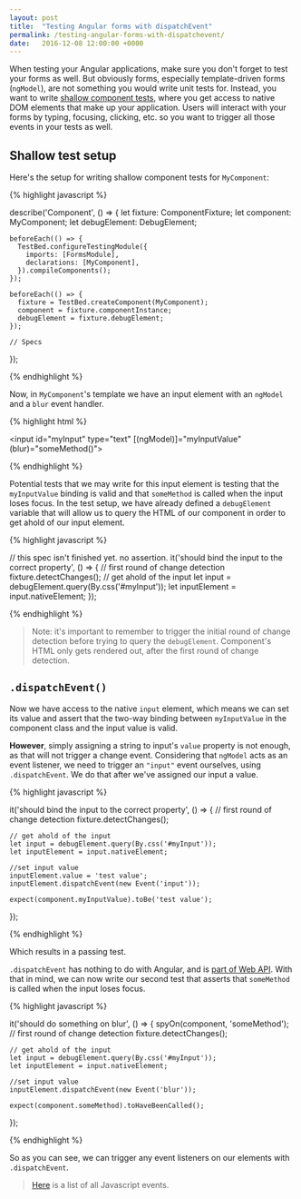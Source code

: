 ```yaml
---
layout: post
title:  "Testing Angular forms with dispatchEvent"
permalink: /testing-angular-forms-with-dispatchevent/
date:   2016-12-08 12:00:00 +0000
---
```


When testing your Angular applications, make sure you don't forget to test your forms as well. But obviously forms, especially template-driven forms (`ngModel`), are not something 
you would write unit tests for. Instead, you want to write [shallow component tests](https://angular.io/docs/ts/latest/guide/testing.html#!#shallow-component-test), where you get access
to native DOM elements that make up your application. Users will interact with your forms by typing, focusing, clicking, etc. so you want to trigger all those events in your tests as well.

## Shallow test setup

Here's the setup for writing shallow component tests for `MyComponent`:

{% highlight javascript %}

  describe('Component', () => {
    let fixture: ComponentFixture<MyComponent>;
    let component: MyComponent;
    let debugElement: DebugElement;

    beforeEach(() => {
      TestBed.configureTestingModule({
        imports: [FormsModule],
        declarations: [MyComponent],
      }).compileComponents();
    });

    beforeEach(() => {
      fixture = TestBed.createComponent(MyComponent);
      component = fixture.componentInstance;
      debugElement = fixture.debugElement;
    });

    // Specs

  });

{% endhighlight %}

Now, in `MyComponent`'s template we have an input element with an `ngModel` and a `blur` event handler.

{% highlight html %}

  <input id="myInput" type="text" [(ngModel)]="myInputValue" (blur)="someMethod()">

{% endhighlight %}

Potential tests that we may write for this input element is testing that the `myInputValue` binding is valid and that `someMethod` is called when the input loses focus.
In the test setup, we have already defined a `debugElement` variable that will allow us to query the HTML of our component in order to get ahold of our input element.

{% highlight javascript %}

  // this spec isn't finished yet. no assertion.
  it('should bind the input to the correct property', () => {
    // first round of change detection
    fixture.detectChanges();
    // get ahold of the input
    let input = debugElement.query(By.css('#myInput'));
    let inputElement = input.nativeElement;
  });

{% endhighlight %}

> Note: it's important to remember to trigger the initial round of change detection before trying to query the `debugElement`. Component's HTML only gets rendered out, after the first 
round of change detection.

## `.dispatchEvent()`

Now we have access to the native `input` element, which means we can set its value and assert that the two-way binding between `myInputValue` in the component class and the input value is valid.

**However**, simply assigning a string to input's `value` property is not enough, as that will not trigger a change event. Considering that `ngModel` acts as an event listener, we need to 
trigger an `"input"` event ourselves, using `.dispatchEvent`. We do that after we've assigned our input a value.

{% highlight javascript %}

  it('should bind the input to the correct property', () => {
    // first round of change detection
    fixture.detectChanges();

    // get ahold of the input
    let input = debugElement.query(By.css('#myInput'));
    let inputElement = input.nativeElement;

    //set input value
    inputElement.value = 'test value';
    inputElement.dispatchEvent(new Event('input'));

    expect(component.myInputValue).toBe('test value');
  });

{% endhighlight %}

Which results in a passing test.

`.dispatchEvent` has nothing to do with Angular, and is [part of Web API](https://developer.mozilla.org/en-US/docs/Web/API/EventTarget/dispatchEvent).
With that in mind, we can now write our second test that asserts that `someMethod` is called when the input loses focus.

{% highlight javascript %}

  it('should do something on blur', () => {
    spyOn(component, 'someMethod');
    // first round of change detection
    fixture.detectChanges();

    // get ahold of the input
    let input = debugElement.query(By.css('#myInput'));
    let inputElement = input.nativeElement;

    //set input value
    inputElement.dispatchEvent(new Event('blur'));
    
    expect(component.someMethod).toHaveBeenCalled();
  });

{% endhighlight %}

So as you can see, we can trigger any event listeners on our elements with `.dispatchEvent`.

> [Here](https://developer.mozilla.org/en-US/docs/Web/Events) is a list of all Javascript events. 

